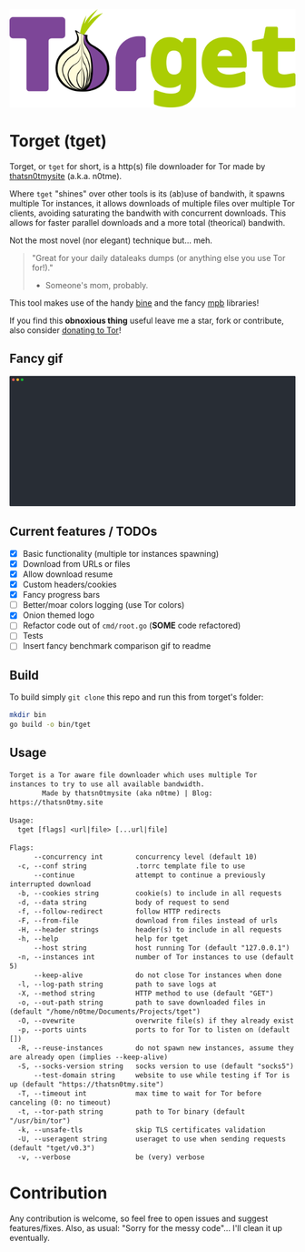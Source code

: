 ![torget logo](.images/logo.png "torget by thatsn0tmysite")

# Torget (tget)

Torget, or `tget` for short, is a http(s) file downloader for Tor made by [thatsn0tmysite](https://thatsn0tmy.site) (a.k.a. n0tme). 

Where `tget` "shines" over other tools is its (ab)use of bandwith, it spawns multiple Tor instances, it allows downloads of multiple files over multiple Tor clients, avoiding saturating the bandwith with concurrent downloads. 
This allows for faster parallel downloads and a more total (theorical) bandwith.

Not the most novel (nor elegant) technique but... meh.

> "Great for your daily dataleaks dumps (or anything else you use Tor for!)."
> - Someone's mom, probably.

This tool makes use of the handy [bine](https://github.com/cretz/bine) and the fancy [mpb](https://github.com/vbauerster/mpb) libraries!

If you find this **obnoxious thing** useful leave me a star, fork or contribute, also consider [donating to Tor](https://donate.torproject.org/)!

## Fancy gif
![example usage](.images/demo.cast.svg)

## Current features / TODOs
- [x] Basic functionality (multiple tor instances spawning)
- [x] Download from URLs or files
- [x] Allow download resume
- [x] Custom headers/cookies
- [x] Fancy progress bars
- [ ] Better/moar colors logging (use Tor colors)
- [x] Onion themed logo
- [ ] Refactor code out of `cmd/root.go` (**SOME** code refactored)
- [ ] Tests
- [ ] Insert fancy benchmark comparison gif to readme

## Build
To build simply `git clone` this repo and run this from torget's folder:
```bash
mkdir bin
go build -o bin/tget
```

## Usage
```
Torget is a Tor aware file downloader which uses multiple Tor instances to try to use all available bandwidth.
        Made by thatsn0tmysite (aka n0tme) | Blog: https://thatsn0tmy.site

Usage:
  tget [flags] <url|file> [...url|file]

Flags:
      --concurrency int        concurrency level (default 10)
  -c, --conf string            .torrc template file to use
      --continue               attempt to continue a previously interrupted download
  -b, --cookies string         cookie(s) to include in all requests
  -d, --data string            body of request to send
  -f, --follow-redirect        follow HTTP redirects
  -F, --from-file              download from files instead of urls
  -H, --header strings         header(s) to include in all requests
  -h, --help                   help for tget
      --host string            host running Tor (default "127.0.0.1")
  -n, --instances int          number of Tor instances to use (default 5)
      --keep-alive             do not close Tor instances when done
  -l, --log-path string        path to save logs at
  -X, --method string          HTTP method to use (default "GET")
  -o, --out-path string        path to save downloaded files in (default "/home/n0tme/Documents/Projects/tget")
  -O, --ovewrite               overwrite file(s) if they already exist
  -p, --ports uints            ports to for Tor to listen on (default [])
  -R, --reuse-instances        do not spawn new instances, assume they are already open (implies --keep-alive)
  -S, --socks-version string   socks version to use (default "socks5")
      --test-domain string     website to use while testing if Tor is up (default "https://thatsn0tmy.site")
  -T, --timeout int            max time to wait for Tor before canceling (0: no timeout)
  -t, --tor-path string        path to Tor binary (default "/usr/bin/tor")
  -k, --unsafe-tls             skip TLS certificates validation
  -U, --useragent string       useraget to use when sending requests (default "tget/v0.3")
  -v, --verbose                be (very) verbose

```

# Contribution
Any contribution is welcome, so feel free to open issues and suggest features/fixes. 
Also, as usual: "Sorry for the messy code"... I'll clean it up eventually.

